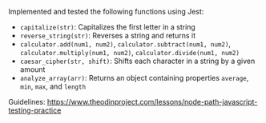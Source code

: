 Implemented and tested the following functions using Jest:
* `capitalize(str)`: Capitalizes the first letter in a string
* `reverse_string(str)`: Reverses a string and returns it
* `calculator.add(num1, num2)`, `calculator.subtract(num1, num2)`, `calculator.multiply(num1, num2)`, `calculator.divide(num1, num2)`
* `caesar_cipher(str, shift)`: Shifts each character in a string by a given amount
* `analyze_array(arr)`: Returns an object containing properties `average`, `min`, `max`, and `length`

Guidelines: https://www.theodinproject.com/lessons/node-path-javascript-testing-practice